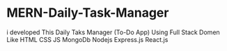 # MERN-Daily-Task-Manager
i  developed This Daily Taks Manager (To-Do App)  Using Full Stack  Domen Like HTML CSS JS MongoDb Nodejs  Express.js  React.js 
